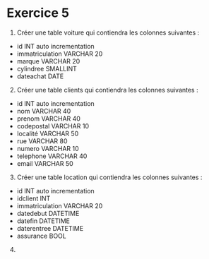 # Exercice 5
1. Créer une table voiture qui contiendra les colonnes suivantes :
- id INT auto incrementation
- immatriculation VARCHAR 20
- marque VARCHAR 20
- cylindree SMALLINT
- dateachat DATE
2. Créer une table clients qui contiendra les colonnes suivantes :
- id INT auto incrementation
- nom VARCHAR 40
- prenom VARCHAR 40
- codepostal VARCHAR 10
- localité VARCHAR 50
- rue VARCHAR 80
- numero VARCHAR 10
- telephone VARCHAR 40
- email VARCHAR 50
3. Créer une table location qui contiendra les colonnes suivantes :
- id INT auto incrementation
- idclient INT
- immatriculation VARCHAR 20
- datedebut DATETIME
- datefin DATETIME
- daterentree DATETIME
- assurance BOOL

4. 